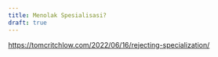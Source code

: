 ```yaml
---
title: Menolak Spesialisasi?
draft: true
---
```


https://tomcritchlow.com/2022/06/16/rejecting-specialization/

